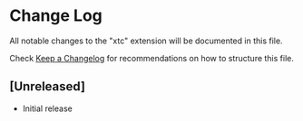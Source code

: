 # Change Log

All notable changes to the "xtc" extension will be documented in this file.

Check [Keep a Changelog](http://keepachangelog.com/) for recommendations on how to structure this file.

## [Unreleased]

- Initial release